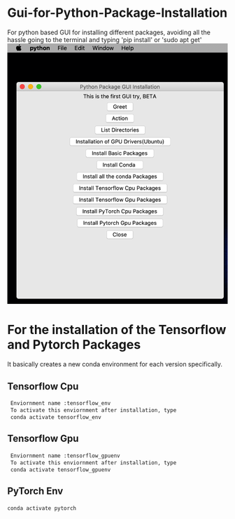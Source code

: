 # Gui-for-Python-Package-Installation
For python based GUI for installing different packages, avoiding all the hassle going to the terminal and typing 'pip install' or 'sudo apt get'
![](image.png)

# For the installation of the Tensorflow and Pytorch Packages
  It basically creates a new conda environment for each version specifically.
  ## Tensorflow Cpu 
     Enviornment name :tensorflow_env
     To activate this enviornment after installation, type 
     conda activate tensorflow_env
   ## Tensorflow Gpu 
     Enviornment name :tensorflow_gpuenv
     To activate this enviornment after installation, type 
     conda activate tensorflow_gpuenv
   ## PyTorch Env
    conda activate pytorch
